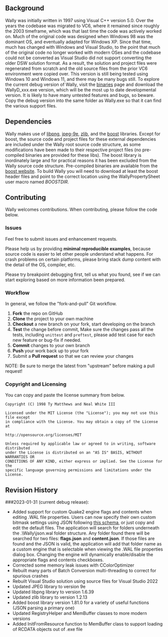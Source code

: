 ## Background
Wally was initially written in 1997 using Visual C++ version 5.0.  Over the years the codebase was migrated to VC6, where it remained since roughly the 2003 timeframe, which was that last time the code was actively worked on.  Much of the original code was designed when Windows 98 was the dominant OS, and eventually adapted for Windows XP.  Since that time, much has changed with Windows and Visual Studio, to the point that much of the original code no longer worked with modern OSes and the codebase could not be converted as Visual Studio did not support converting the older DSW solution format.  As a result, the solution and project files were regenerated from scratch and the old source files from the prior VC6 environment were copied over.  This version is still being tested using Windows 10 and Windows 11, and there may be many bugs still.  To explore the current debug version of Wally, visit the [binaries](../Binaries) page and download the WallyD_xxx.exe version, which will be the most up to date developmental version.  It is likely to have many untested features and bugs, so beware.  Copy the debug version into the same folder as Wally.exe so that it can find the various support files.

## Dependencies
Wally makes use of [libpng](http://www.libpng.org/pub/png/libpng.html), [jpeg-9e](https://www.ijg.org/), [zlib](https://www.zlib.net/), and the [boost](https://www.boost.org/users/download/) libraries.  Except for boost, the source code and project files for these external dependencies are included under the Wally root source code structure, as some modifications have been made to their respective project files (no pre-compiled binaries are provided for these libs).  The boost library is inordinately large and for practical reasons it has been excluded from the Wally source code structure.  Pre-compiled binaries are available from the [boost website](https://www.boost.org/users/download/).  To build Wally you will need to download at least the boost header files and point to the correct location using the WallyPropertySheet user macro named *BOOSTDIR*.

## Contributing

Wally welcomes contributions. When contributing, please follow the code below.

### Issues

Feel free to submit issues and enhancement requests.

Please help us by providing **minimal reproducible examples**, because source code is easier to let other people understand what happens.
For crash problems on certain platforms, please bring stack dump content with the detail of the OS, compiler, etc.

Please try breakpoint debugging first, tell us what you found, see if we can start exploring based on more information been prepared.

### Workflow

In general, we follow the "fork-and-pull" Git workflow.

 1. **Fork** the repo on GitHub
 2. **Clone** the project to your own machine
 3. **Checkout** a new branch on your fork, start developing on the branch
 4. **Test** the change before commit, Make sure the changes pass all the tests, including `unittest` and `preftest`, please add test case for each new feature or bug-fix if needed.
 5. **Commit** changes to your own branch
 6. **Push** your work back up to your fork
 7. Submit a **Pull request** so that we can review your changes

NOTE: Be sure to merge the latest from "upstream" before making a pull request!

### Copyright and Licensing

You can copy and paste the license summary from below.

```
Copyright (C) 1998 Ty Matthews and Neal White III

Licensed under the MIT License (the "License"); you may not use this file except
in compliance with the License. You may obtain a copy of the License at

http://opensource.org/licenses/MIT

Unless required by applicable law or agreed to in writing, software distributed 
under the License is distributed on an "AS IS" BASIS, WITHOUT WARRANTIES OR 
CONDITIONS OF ANY KIND, either express or implied. See the License for the 
specific language governing permissions and limitations under the License.
```

## Revision History
###2023-01-31 (current debug release):
- Added support for custom Quake2 engine flags and contents when editing .WAL file properties.  Users can now specify their own custom bitmask settings using JSON following [this schema](https://ty-matthews.github.io/Wally/json/schema/texture_properties.wal.json), or just copy and edit the default files.  The application will search for folders underneath the .\Wally\json\.wal folder structure.  Any folder found there will be searched for two files: **flags.json** and **content.json**.  If those files are found and the JSON is valid, the application will add that folder name as a custom engine that is selectable when viewing the .WAL file properties dialog box.  Changing the engine will dynamically enable/disable the appropriate flags and contents checkboxes.
- Corrected some memory leak issues with CColorOptimizer
- Rebuilt many parts of Batch Conversion multi-threading to correct for spurious crashes
- Rebuilt Visual Studio solution using source files for Visual Studio 2022
- Updated JPEG library to version 9e
- Updated libpng library to version 1.6.39
- Updated zlib library to version 1.2.13
- Added boost library version 1.81.0 for a variety of useful functions (JSON parsing a primary one)
- Updated RegistryHelper and MemBuffer classes to more modern versions
- Added InitFromResource function to MemBuffer class to support loading of RCDATA objects out of .exe file

